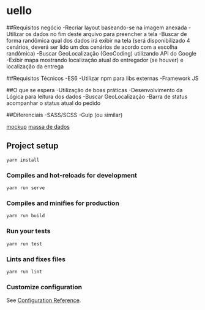 # uello

##Requisitos negócio
  -Recriar layout baseando-se na imagem anexada
  -Utilizar os dados no fim deste arquivo para preencher a tela
  -Buscar de forma randômica qual dos dados irá exibir na tela (será disponibilizado 4 cenários, deverá ser lido um dos cenários de acordo com a escolha randômica)
  -Buscar GeoLocalização (GeoCoding) utilizando API do Google
  -Exibir mapa mostrando localização atual do entregador (se houver) e localização da entrega

##Requisitos Técnicos
  -ES6
  -Utilizar npm para libs externas
  -Framework JS

##O que se espera
  -Utilização de boas práticas
  -Desenvolvimento da Lógica para leitura dos dados
  -Buscar GeoLocalização
  -Barra de status acompanhar o status atual do pedido

##Diferenciais
  -SASS/SCSS
  -Gulp (ou similar)

[mockup](https://uello.netlify.com/img/Tracking.png)
[massa de dados](https://api.myjson.com/bins/zw5av)

## Project setup
```
yarn install
```

### Compiles and hot-reloads for development
```
yarn run serve
```

### Compiles and minifies for production
```
yarn run build
```

### Run your tests
```
yarn run test
```

### Lints and fixes files
```
yarn run lint
```

### Customize configuration
See [Configuration Reference](https://cli.vuejs.org/config/).
